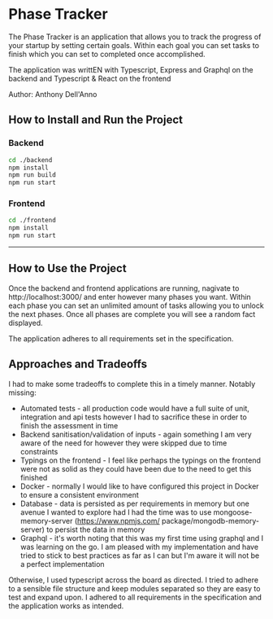 # Phase Tracker

The Phase Tracker is an application that allows you to track the progress of your startup by setting certain goals. Within each goal you can set tasks to finish which you can set to completed once accomplished. 

The application was writtEN with Typescript, Express and Graphql on the backend and Typescript & React on the frontend

Author: Anthony Dell'Anno

## How to Install and Run the Project

### Backend
```bash
cd ./backend
npm install
npm run build 
npm run start
```

### Frontend
```bash
cd ./frontend
npm install
npm run start
```
------

## How to Use the Project

Once the backend and frontend applications are running, nagivate to http://localhost:3000/ and enter however many phases you want. Within each phase you can set an unlimited amount of tasks allowing you to unlock the next phases. Once all phases are complete you will see a random fact displayed.

The application adheres to all requirements set in the specification.

## Approaches and Tradeoffs

I had to make some tradeoffs to complete this in a timely manner. Notably missing: 
* Automated tests - all production code would have a full suite of unit, integration and api tests however I had to sacrifice these in order to finish the assessment in time
* Backend sanitisation/validation of inputs - again something I am very aware of the need for however they were skipped due to time constraints
* Typings on the frontend - I feel like perhaps the typings on the frontend were not as solid as they could have been due to the need to get this finished
* Docker - normally I would like to have configured this project in Docker to ensure a consistent environment
* Database - data is persisted as per requirements in memory but one avenue I wanted to explore had I had the time was to use mongoose-memory-server (https://www.npmjs.com/    package/mongodb-memory-server) to persist the data in memory
* Graphql - it's worth noting that this was my first time using graphql and I was learning on the go. I am pleased with my implementation and have tried to stick to best practices as far as I can but I'm aware it will not be a perfect implementation


Otherwise, I used typescript across the board as directed. I tried to adhere to a sensible file structure and keep modules separated so they are easy to test and expand upon. I adhered to all requirements in the specification and the application works as intended. 